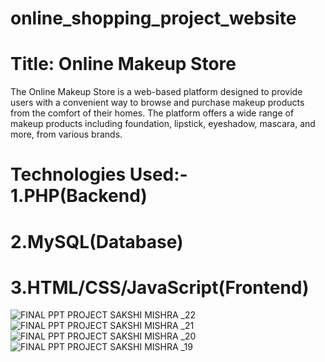 # online_shopping_project_website
# Title: Online Makeup Store
The Online Makeup Store is a web-based platform designed to provide users with a convenient way to browse and purchase makeup products from the comfort of their homes. The platform offers a wide range of makeup products including foundation, lipstick, eyeshadow, mascara, and more, from various brands.

# Technologies Used:- 1.PHP(Backend)
#                     2.MySQL(Database)
 #                    3.HTML/CSS/JavaScript(Frontend)
![FINAL PPT PROJECT SAKSHI MISHRA  _22](https://github.com/sakshi7502/online_shopping_project_website/assets/165763457/bbb43844-6c40-45fc-818c-2b8499ef67c0)
![FINAL PPT PROJECT SAKSHI MISHRA  _21](https://github.com/sakshi7502/online_shopping_project_website/assets/165763457/e1d219e3-ebed-4a76-9f64-714d5ffda80e)
![FINAL PPT PROJECT SAKSHI MISHRA  _20](https://github.com/sakshi7502/online_shopping_project_website/assets/165763457/c1e6dc46-2e58-4579-9593-5f22f7dd1203)
![FINAL PPT PROJECT SAKSHI MISHRA  _19](https://github.com/sakshi7502/online_shopping_project_website/assets/165763457/732ec3ca-30a6-471f-b742-5de503068406)


